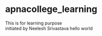 # apnacollege_learning
This is for learning purpose
<br>
initiated by Neelesh Srivastava
hello world